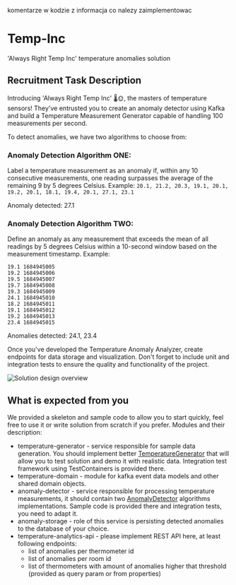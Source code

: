 komentarze w kodzie z informacja co nalezy zaimplementowac


# Temp-Inc
'Always Right Temp Inc' temperature anomalies solution 

## Recruitment Task Description

Introducing 'Always Right Temp Inc' 🌡️🌞, the masters of temperature sensors! They've entrusted you to create an anomaly detector using Kafka and build a Temperature Measurement Generator capable of handling 100 measurements per second.

To detect anomalies, we have two algorithms to choose from:

### Anomaly Detection Algorithm ONE:
Label a temperature measurement as an anomaly if, within any 10 consecutive measurements, one reading surpasses the average of the remaining 9 by 5 degrees Celsius.
Example:
```20.1, 21.2, 20.3, 19.1, 20.1, 19.2, 20.1, 18.1, 19.4, 20.1, 27.1, 23.1```

Anomaly detected: 27.1

### Anomaly Detection Algorithm TWO:
Define an anomaly as any measurement that exceeds the mean of all readings by 5 degrees Celsius within a 10-second window based on the measurement timestamp.
Example:

```
19.1 1684945005
19.2 1684945006
19.5 1684945007
19.7 1684945008
19.3 1684945009
24.1 1684945010
18.2 1684945011
19.1 1684945012
19.2 1684945013
23.4 1684945015
```
Anomalies detected: 24.1, 23.4


Once you've developed the Temperature Anomaly Analyzer, create endpoints for data storage and visualization. Don't forget to include unit and integration tests to ensure the quality and functionality of the project.

![Solution design overview](doc/image1.png?raw=true "Solution design overview")

## What is expected from you

We provided a skeleton and sample code to allow you to start quickly, feel free to use it or write solution from scratch if you prefer.
Modules and their description:
* temperature-generator - service responsible for sample data generation. You should implement better [TemperatureGenerator](temperature-generator%2Fsrc%2Fmain%2Fjava%2Fio%2Fkontak%2Fapps%2Ftemperature%2Fgenerator%2FTemperatureGenerator.java) that will allow you to test solution and demo it with realistic data. Integration test framework using TestContainers is provided there.
* temperature-domain - module for kafka event data models and other shared domain objects.
* anomaly-detector - service responsible for processing temperature measurements, it should contain two [AnomalyDetector](anomaly-detector%2Fsrc%2Fmain%2Fjava%2Fio%2Fkontak%2Fapps%2Fanomaly%2Fdetector%2FAnomalyDetector.java) algorithms implementations. Sample code is provided there and integration tests, you need to adapt it.
* anomaly-storage - role of this service is persisting detected anomalies to the database of your choice.
* temperature-analytics-api - please implement REST API here, at least following endpoints: 
  * list of anomalies per thermometer id
  * list of anomalies per room id
  * list of thermometers with amount of anomalies higher that threshold (provided as query param or from properties)